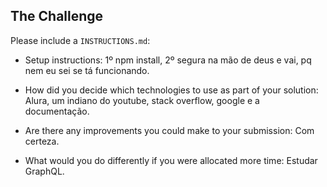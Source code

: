 ## The Challenge
Please include a ``INSTRUCTIONS.md``:
- Setup instructions:
 1º npm install, 
 2º segura na mão de deus e vai, pq nem eu sei se tá funcionando.

- How did you decide which technologies to use as part of your solution:
 Alura, um indiano do youtube, stack overflow, google e a documentação.

- Are there any improvements you could make to your submission:
Com certeza.

- What would you do differently if you were allocated more time:
Estudar GraphQL.